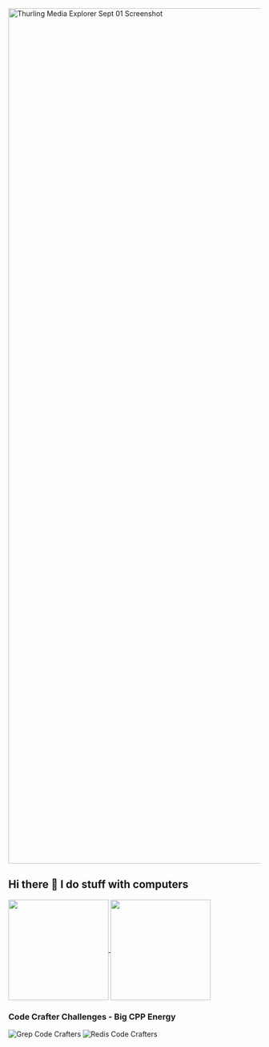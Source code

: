 <img width="1703" alt="Thurling Media Explorer Sept 01 Screenshot" src="https://github.com/user-attachments/assets/e834a3ba-de39-4f83-b84e-d704814a1071">

## Hi there 👋 I do stuff with computers

<a href="https://github.com/anuraghazra/github-readme-stats">
  <img height=200 align="center" src="https://github-readme-stats.vercel.app/api?username=0xThurling" />
</a>
<a href="https://github.com/anuraghazra/convoychat">
  <img height=200 align="center" src="https://github-readme-stats.vercel.app/api/top-langs?username=0xThurling&layout=compact&langs_count=8&card_width=360" />
</a>

### Code Crafter Challenges - Big CPP Energy

![Grep Code Crafters](https://backend.codecrafters.io/progress/grep/495e2d79-04b1-457c-bd10-de4bce4cc07b)
![Redis Code Crafters](https://backend.codecrafters.io/progress/redis/01aba5af-b6cb-4144-bba9-cefbcecd2583)
